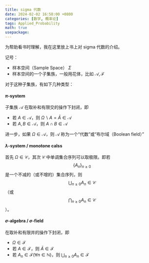 ```yaml
---
title: sigma 代数
date: 2024-02-02 16:58:00 +0800
categories: [数学, 概率论]
tags: Applied_Probability
math: true
usepackage: 
---
```

为帮助看书时理解，我在这里放上书上对 sigma 代数的介绍。

记号：
* 样本空间（Sample Space） $\Sigma$
* 样本空间的一个子集族，一般用花体，比如 $\mathcal A, \mathcal F$

对于这种子集族，有如下几种类型：
#### $\pi$-system
子集族 $\mathcal A$ 在取补和有限交的操作下封闭，即
* 若 $A \in\mathcal A$，则 $\Omega \backslash A=\bar A\in \mathcal A$
* 若 $A, B\in\mathcal A$，则 $A\cap B\in\mathcal A$

进一步，如果 $\Omega\in\mathcal A$，则 $\mathcal A$ 称为一个“代数”或“布尔域（Boolean field）”

#### $\lambda$-system / monotone calss
首先 $\Omega\in\mathcal C$，其次 $\mathcal C$ 中单调集合序列可以取极限。即若 $$\{A_n\}_{n\geq 0}$$ 是一个不减的（或不增的）集合序列，则 $$\bigcup_{n\geq 0}A_n\in\mathcal C$$（或 $$\bigcap_{n\geq 0} A_n\in\mathcal C$$）。

#### $\sigma$-algebra / $\sigma$-field
在取补和有限并的操作下封闭，即
* $\Omega\in\mathcal F$
* 若 $A\in\mathcal F$，则 $\bar A\in\mathcal F$
* 若 $A_n\in\mathcal F(\forall n\in\mathbb N)$，则 $\bigcup_{n\geq 0}A_n\in\mathcal F$